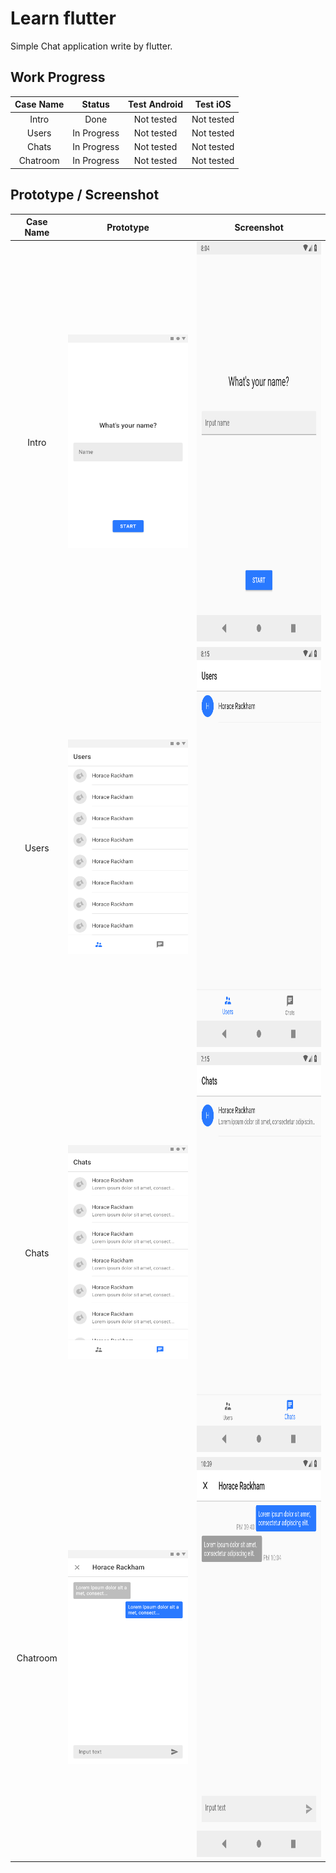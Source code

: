 # Learn flutter

Simple Chat application write by flutter.

## Work Progress

| Case Name |   Status    | Test Android |  Test iOS  |
| :-------: | :---------: | :----------: | :--------: |
|   Intro   |    Done     |  Not tested  | Not tested |
|   Users   | In Progress |  Not tested  | Not tested |
|   Chats   | In Progress |  Not tested  | Not tested |
| Chatroom  | In Progress |  Not tested  | Not tested |

## Prototype / Screenshot

| Case Name |        Prototype        |                    Screenshot                    |
| :-------: | :---------------------: | :----------------------------------------------: |
|   Intro   |   ![prototype_intro]    |  <img src="resources/screenshots/Intro.png"    height="640" />  |
|   Users   | ![prototype_main_users] | <img src="resources/screenshots/Main_Users.png" height="640" /> |
|   Chats   | ![prototype_main_chats] | <img src="resources/screenshots/Main_Chats.png" height="640" /> |
| Chatroom  |  ![prototype_chatroom]  | <img src="resources/screenshots/Chatroom.png"  height="640" />  |

[prototype_intro]: /resources/prototypes/Intro.png
[prototype_main_users]: /resources/prototypes/Main_Users.png
[prototype_main_chats]: /resources/prototypes/Main_Chats.png
[prototype_chatroom]: /resources/prototypes/Chatroom.png
